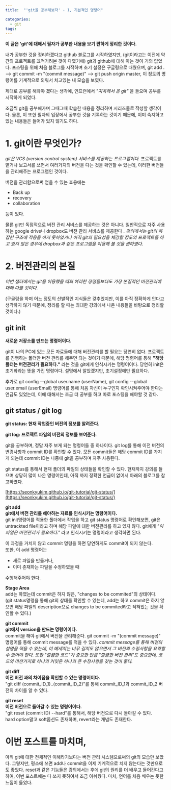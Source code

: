 ```yaml
---
title:  "'git을 공부해보자' - 1, 기본적인 명령어"

categories:
  - git
tags:
---
```


__이 글은 'git'에 대해서 필자가 공부한 내용을 보기 편하게 정리한 것이다.__

내가 공부한 것을 정리하겠다고 github 블로그를 시작하였지만, (git이라고는 이전에 약간의 프로젝트를 끄적거려본 것이 다였기에) git과 github에 대해 아는 것이 거의 없었다. 포스팅을 위해 처음 블로그를 시작하며 초기 설정은 구글링으로 때웠으며, git add . --> git commit -m "(commit message)" --> git push origin master, 이 정도의 명령어를 기계적으로 외워서 치고있는 내 모습을 보였다.

 제대로 공부를 해봐야 겠다는 생각에, 인프런에서 _"지옥에서 온 git"_ 을 들으며 공부를 시작하게 되었다.

조금씩 git을 공부해가며 그때그때 학습한 내용을 정리하며 시리즈물로 작성할 생각이다. 물론, 이 또한 필자의 입장에서 공부한 것을 기록하는 것이기 때문에, 이미 숙지하고 있는 내용들은 들어가 있지 않기도 하다.

# 1. git이란 무엇인가?
_git은 VCS (version control system) 서비스를 제공하는 프로그램이다._ 프로젝트를 맡거나 보고서를 쓰면서 여러가지의 버전을 다는 것을 확인할 수 있는데, 이러한 버전들을 관리해주는 프로그램인 것이다.

버전을 관리함으로써 얻을 수 있는 효용에는
- Back up
- recovery
- collaboration

등이 있다.

물론 git만 독점적으로 버전 관리 서비스를 제공하는 것은 아니다. 일반적으로 자주 사용하는 google drive나 dropbox도 버전 관리 서비스를 제공한다 . _강의에서는 git의 복잡한 구조에 적응을 하지 못하였거나 아직 git의 필요성을 체감할 정도의 프로젝트를 하고 있지 않은 경우에 dropbox과 같은 프로그램을 이용해 볼 것을 권하였다._

# 2. 버전관리의 본질
*이번 챕터에서는 git을 이용했을 때의 여러한 장점들보다도 가장 본질적인 버전관리에 대해 다룰 것이다.*

(구글링을 하며 어느 정도의 산발적인 지식들은 갖추었지만, 이를 아직 정확하게 안다고 생각하지 않기 때문에, 정리를 할 때는 최대한 강의에서 나온 내용들을 바탕으로 정리할 것이다.)


## git init
__새로운 저장소를 만드는 명령어이다.__

 git이 나의 PC에 있는 모든 자료들에 대해 버전관리를 할 필요는 당연히 없다. 프로젝트를 진행하는 폴더만 버전 관리를 해주면 되는 것이기 때문에, 해당 명령어를 통해 __"해당 폴더는 버전관리가 필요하다."__ 라는 것을 git에게 인식시키는 명령어이다. 당연히 init은 초기화라는 뜻을 가진 명령어다. 설명에서 알았겠지만, 초기설정에만 필요하다.

추가로 git config --global user.name (userName), git config --global user.email (userEmail) 명령어를 통해 처음 자신이 누구인지 확인시켜주어야 한다는 언급도 있었는데, 이에 대해서는 조금 더 공부를 하고 따로 포스팅을 해야할 것 같다.

## git status / git log
__git status: 현재 작업중인 버전의 정보를 알려준다.__

__git log: 프로젝트 파일의 버전의 정보를 보여준다.__

git을 공부하며, 정말 자주 보게 되는 명령어들 중 하나이다. git log를 통해 이전 버전의 변경사항과 commit ID를 확인할 수 있다. 모든 commit들은 해당 commit ID를 가지게 되는데 commit ID는 나중에 git을 공부하며 자주 사용된다. 

git status를 통해서 현재 폴더의 파일의 상태들을 확인할 수 있다. 현재까지 강의를 들으며 상당히 많이 나온 명령어인데, 아직 까지 정확한 언급이 없어서 아래의 블로그를 참고하였다.

[https://seonkyukim.github.io/git-tutorial/git-status/](https://seonkyukim.github.io/git-tutorial/git-status/)

__git add__  
__git에서 버전 관리를 해야하는 자료를 인식시키는 명령어이다.__  
git init명령어를 적용한 폴더에서 작업을 하고 git status 명령어로 확인해보면, git은 untrackted file이라고 하며 해당 파일에 대한 버전관리를 하고 있지 않다. git에게 
_"이 파일은 버전관리가 필요하다."_ 라고 인식시키는 명령어라고 생각하면 된다.

이 과정을 거치지 않고 commit 명령을 하면 당연하게도 commit이 되지 않는다.  
또한, 이 add 명령어는
- 새로 파일을 만들거나,
- 이미 존재하는 파일을 수정하였을 때

수행해주어야 한다.

__Stage Area__  
add는 하였는데 commit은 하지 않은, "changes to be commited"의 상태이다.  
(git status명령을 통해 git의 상태를 확인할 수 있는데, add는 하고 commit은 하지 않으면 해당 파일의 description으로 changes to be commited라고 적혀있는 것을 확인할 수 있다.)

__git commit__  
__git에서 version을 만드는 명령어이다.__  
commit을 해야 git에서 버전을 관리해준다.
git commit -m "(commit message)" 명령어를 통해 commit message를 적을 수 있다. _commit message를 통해 버전의 설명을 적을 수 있는데, 이 메세지는 너무 길지도 않으면서 그 버전의 수정사항을 요약할 수 있어야 한다. 또한 "깔끔한 코드"가 중요한 만큼 "깔끔한 버전 관리"도 중요한데, 코드와 마찬가지로 하나의 커밋은 하나의 큰 수정사항을 갖는 것이 좋다._

__git diff__  
__이전 버전 과의 차이점을 확인할 수 있는 명령어이다.__  
"git diff (commit_ID_1)..(commit_ID_2)"를 통해 commit_ID_1과 commit_ID_2 버전의 차이를 알 수 있다.

__git reset__  
__이전 버전으로 돌아갈 수 있는 명령어이다.__  
"git reset (commit ID) --hard"를 통해서, 해당 버전으로 다시 돌아갈 수 있다.  
hard option말고 soft옵션도 존재하며, revert라는 개념도 존재한다.

# 이번 포스트를 마치며,

아직 git에 대한 전체적인 이해라기보다는 버전 관리 시스템으로써의 git의 모습만 보았다. 그렇지만, 평소에 쓰면 add나 commit을 이제 기계적으로 치지 않는다는 것만으로도 좋았다. reset과 같은 기능들은 강의에서는 후에 git의 원리를 더 배우고 들어간다고 하여, 이번 포스트에는 다 쓰지 못하여서 조금 아쉬웠다. 마치, 언어를 처음 배우는 듯한 느낌이 들었다.